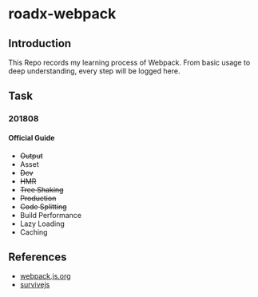 # roadx-webpack


## Introduction
This Repo records my learning process of Webpack. 
From basic usage to deep understanding, every step will be logged here.

## Task
### 201808
#### Official Guide 
+ ~~Output~~
+ Asset
+ ~~Dev~~
+ ~~HMR~~
+ ~~Tree Shaking~~
+ ~~Production~~
+ ~~Code Splitting~~
+ Build Performance
+ Lazy Loading
+ Caching 

## References
+ [webpack.js.org](https://webpack.js.org/)
+ [survivejs](https://survivejs.com/webpack/)